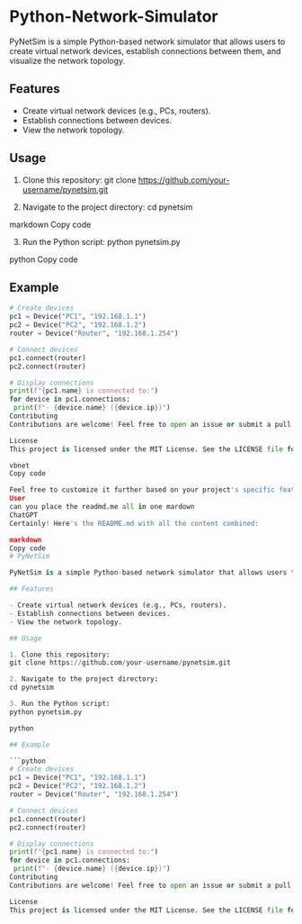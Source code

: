 # Python-Network-Simulator

PyNetSim is a simple Python-based network simulator that allows users to create virtual network devices, establish connections between them, and visualize the network topology.

## Features

- Create virtual network devices (e.g., PCs, routers).
- Establish connections between devices.
- View the network topology.

## Usage

1. Clone this repository:
   git clone https://github.com/your-username/pynetsim.git

2. Navigate to the project directory:
cd pynetsim

markdown
Copy code

3. Run the Python script:
python pynetsim.py

python
Copy code

## Example

```python
# Create devices
pc1 = Device("PC1", "192.168.1.1")
pc2 = Device("PC2", "192.168.1.2")
router = Device("Router", "192.168.1.254")

# Connect devices
pc1.connect(router)
pc2.connect(router)

# Display connections
print(f"{pc1.name} is connected to:")
for device in pc1.connections:
 print(f"- {device.name} ({device.ip})")
Contributing
Contributions are welcome! Feel free to open an issue or submit a pull request for any improvements or new features.

License
This project is licensed under the MIT License. See the LICENSE file for details.

vbnet
Copy code

Feel free to customize it further based on your project's specific features and requirements!
User
can you place the readmd.me all in one mardown
ChatGPT
Certainly! Here's the README.md with all the content combined:

markdown
Copy code
# PyNetSim

PyNetSim is a simple Python-based network simulator that allows users to create virtual network devices, establish connections between them, and visualize the network topology.

## Features

- Create virtual network devices (e.g., PCs, routers).
- Establish connections between devices.
- View the network topology.

## Usage

1. Clone this repository:
git clone https://github.com/your-username/pynetsim.git

2. Navigate to the project directory:
cd pynetsim

3. Run the Python script:
python pynetsim.py

python

## Example

```python
# Create devices
pc1 = Device("PC1", "192.168.1.1")
pc2 = Device("PC2", "192.168.1.2")
router = Device("Router", "192.168.1.254")

# Connect devices
pc1.connect(router)
pc2.connect(router)

# Display connections
print(f"{pc1.name} is connected to:")
for device in pc1.connections:
 print(f"- {device.name} ({device.ip})")
Contributing
Contributions are welcome! Feel free to open an issue or submit a pull request for any improvements or new features.

License
This project is licensed under the MIT License. See the LICENSE file for details.
   
